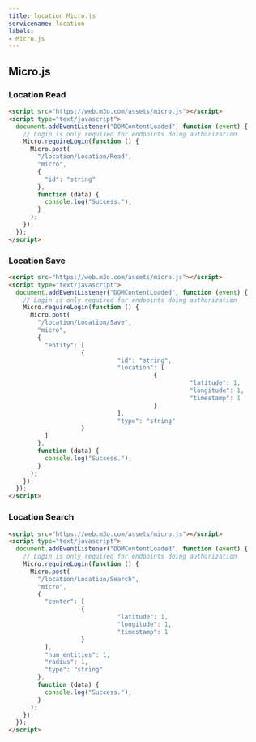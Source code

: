 ```yaml
---
title: location Micro.js
servicename: location
labels: 
- Micro.js
---
```


## Micro.js


### Location Read
<!-- We use the request body description here as endpoint descriptions are not
being lifted correctly from the proto by the openapi spec generator -->

```html
<script src="https://web.m3o.com/assets/micro.js"></script>
<script type="text/javascript">
  document.addEventListener("DOMContentLoaded", function (event) {
    // Login is only required for endpoints doing authorization
    Micro.requireLogin(function () {
      Micro.post(
        "/location/Location/Read",
        "micro",
        {
          "id": "string"
        },
        function (data) {
          console.log("Success.");
        }
      );
    });
  });
</script>
```


### Location Save
<!-- We use the request body description here as endpoint descriptions are not
being lifted correctly from the proto by the openapi spec generator -->

```html
<script src="https://web.m3o.com/assets/micro.js"></script>
<script type="text/javascript">
  document.addEventListener("DOMContentLoaded", function (event) {
    // Login is only required for endpoints doing authorization
    Micro.requireLogin(function () {
      Micro.post(
        "/location/Location/Save",
        "micro",
        {
          "entity": [
                    {
                              "id": "string",
                              "location": [
                                        {
                                                  "latitude": 1,
                                                  "longitude": 1,
                                                  "timestamp": 1
                                        }
                              ],
                              "type": "string"
                    }
          ]
        },
        function (data) {
          console.log("Success.");
        }
      );
    });
  });
</script>
```


### Location Search
<!-- We use the request body description here as endpoint descriptions are not
being lifted correctly from the proto by the openapi spec generator -->

```html
<script src="https://web.m3o.com/assets/micro.js"></script>
<script type="text/javascript">
  document.addEventListener("DOMContentLoaded", function (event) {
    // Login is only required for endpoints doing authorization
    Micro.requireLogin(function () {
      Micro.post(
        "/location/Location/Search",
        "micro",
        {
          "center": [
                    {
                              "latitude": 1,
                              "longitude": 1,
                              "timestamp": 1
                    }
          ],
          "num_entities": 1,
          "radius": 1,
          "type": "string"
        },
        function (data) {
          console.log("Success.");
        }
      );
    });
  });
</script>
```


